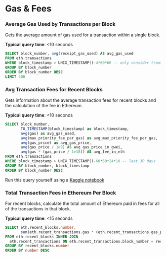 # Gas & Fees

### Average Gas Used by Transactions per Block

Gets the average amount of gas used for a transaction within a single block.

**Typical query time**: <10 seconds

```sql
SELECT block_number, avg(receipt_gas_used) AS avg_gas_used
FROM eth.transactions 
WHERE block_timestamp > UNIX_TIMESTAMP()-4*60*60 -- only consider transactions from 4 hours ago
GROUP BY block_number 
ORDER BY block_number DESC 
LIMIT 500
```

### Avg Transaction Fees for Recent Blocks

Gets information about the average transaction fees for recent blocks and the calculation of the fee in Ethereum.

**Typical query time**: <10 seconds

```sql
SELECT block_number,
       TO_TIMESTAMP(block_timestamp) as block_timestamp,
       avg(gas) as avg_gas_used,
       avg(max_priority_fee_per_gas) as avg_max_priority_fee_per_gas,
       avg(gas_price) as avg_gas_price,
       avg(gas_price / 1e9) AS avg_gas_price_in_gwei,
       avg(gas * (gas_price / 1e18)) AS avg_fee_in_eth
FROM eth.transactions
WHERE block_timestamp > UNIX_TIMESTAMP()-60*60*24*10 -- last 30 days
GROUP BY block_number, block_timestamp
ORDER BY block_number DESC
```

Run this query yourself using a [Kaggle notebook](https://www.kaggle.com/code/phillipleblanc/spice-xyz-ethereum-tx-average-gas-prices)

### Total Transaction Fees in Ethereum Per Block

For recent blocks, calculate the total amount of Ethereum paid in fees for all of the transactions in that block.

**Typical query time**: <15 seconds

```sql
SELECT eth.recent_blocks.number,
       sum(eth.recent_transactions.gas * (eth.recent_transactions.gas_price / 1e18)) AS fee_in_eth
FROM eth.recent_blocks INNER JOIN 
  eth.recent_transactions ON eth.recent_transactions.block_number = recent_blocks.number
GROUP BY recent_blocks.number
ORDER BY number DESC
```
